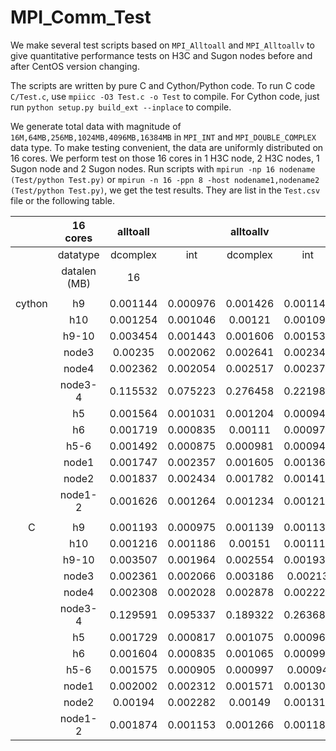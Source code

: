 # MPI_Comm_Test

We make several test scripts based on `MPI_Alltoall` 
and `MPI_Alltoallv` to give quantitative performance tests 
on H3C and Sugon nodes before and after CentOS version 
changing. 

The scripts are written by pure C and Cython/Python code. 
To run C code `C/Test.c`, use `mpiicc -O3 Test.c -o Test` 
to compile. For Cython code, just run 
`python setup.py build_ext --inplace` to compile.

We generate total data with magnitude of 
`16M,64MB,256MB,1024MB,4096MB,16384MB` 
in `MPI_INT` and `MPI_DOUBLE_COMPLEX` data type.
To make testing convenient, the data are 
uniformly distributed on 16 cores. 
We perform test on those 16 cores in 1 H3C node, 
2 H3C nodes, 1 Sugon node and 2 Sugon nodes.
Run scripts with `mpirun -np 16 nodename 
(Test/python Test.py)` or 
`mpirun -n 16 -ppn 8 -host nodename1,nodename2 
(Test/python Test.py)`, we get the test results. 
They are list in the `Test.csv` file 
or the following table.

|        |   16 cores   | alltoall |          | alltoallv |          | alltoall |          | alltoallv |          | alltoall |          | alltoallv |          | alltoall |          | alltoallv |          | alltoall |          | alltoallv |          | alltoall |          | alltoallv |          |
|:------:|:------------:|:--------:|:--------:|:---------:|:--------:|:--------:|:--------:|:---------:|:--------:|:--------:|:--------:|:---------:|:--------:|:--------:|:--------:|:---------:|:--------:|:--------:|:--------:|:---------:|:--------:|:--------:|:--------:|:---------:|:--------:|
|        |   datatype   | dcomplex |    int   |  dcomplex |    int   | dcomplex |    int   |  dcomplex |    int   | dcomplex |    int   |  dcomplex |    int   | dcomplex |    int   |  dcomplex |    int   | dcomplex |    int   |  dcomplex |    int   | dcomplex |    int   |  dcomplex |    int   |
|        | datalen (MB) |    16    |          |           |          |    64    |          |           |          |    256   |          |           |          |   1024   |          |           |          |   4096   |          |           |          |   16384  |          |           |          |
|        |              |          |          |           |          |          |          |           |          |          |          |           |          |          |          |           |          |          |          |           |          |          |          |           |          |
| cython |      h9      | 0.001144 | 0.000976 | 0.001426  | 0.001144 | 0.003477 | 0.003399 | 0.003659  | 0.003565 | 0.0109   | 0.010556 | 0.010601  | 0.010496 | 0.298898 | 0.257311 | 0.306523  | 0.348877 | 1.384855 | 0.999819 | 1.298398  | 1.446133 | 5.620855 | 4.031268 | 5.295116  | 5.792037 |
|        |      h10     | 0.001254 | 0.001046 | 0.00121   | 0.001098 | 0.003495 | 0.003411 | 0.003588  | 0.003607 | 0.010711 | 0.010729 | 0.010668  | 0.0105   | 0.298513 | 0.253639 | 0.295876  | 0.323868 | 1.343993 | 1.008735 | 1.260769  | 1.360522 | 5.386688 | 4.136585 | 5.106254  | 5.485671 |
|        |     h9-10    | 0.003454 | 0.001443 | 0.001606  | 0.001532 | 0.004663 | 0.004932 | 0.00527   | 0.004699 | 0.016719 | 0.016385 | 0.01701   | 0.017065 | 0.087495 | 0.080829 | 0.090183  | 0.094017 | 0.322936 | 0.313998 | 0.351041  | 0.356916 | 1.25845  | 1.212993 | 1.385949  | 1.439784 |
|        |     node3    | 0.00235  | 0.002062 | 0.002641  | 0.002341 | 0.006247 | 0.00575  | 0.006516  | 0.005969 | 0.02513  | 0.021283 | 0.022112  | 0.021493 | 0.187713 | 0.187534 | 0.185404  | 0.198933 | 0.770628 | 0.766036 | 0.84779   | 0.811338 | 3.073465 | 3.057174 | 3.487611  | 3.292021 |
|        |     node4    | 0.002362 | 0.002054 | 0.002517  | 0.002379 | 0.006299 | 0.005792 | 0.00618   | 0.006054 | 0.024434 | 0.0212   | 0.021725  | 0.02163  | 0.212961 | 0.150563 | 0.184628  | 0.202484 | 0.874986 | 0.600698 | 0.786934  | 0.869479 | 3.48893  | 2.42033  | 3.19034   | 3.495119 |
|        |    node3-4   | 0.115532 | 0.075223 | 0.276458  | 0.221986 | 0.087997 | 0.139921 | 0.271011  | 0.240959 | 0.178783 | 0.155136 | 0.335803  | 0.313055 | 0.384843 | 0.347503 | 0.520736  | 0.648837 | 1.097862 | 0.949075 | 1.586418  | 1.632556 | 4.16708  | 4.329948 | 5.751469  | 5.942636 |
|        |      h5      | 0.001564 | 0.001031 |  0.001204 | 0.000946 | 0.004347 | 0.004309 |  0.004433 | 0.004267 | 0.018094 | 0.018124 |  0.017921 | 0.017489 | 0.088684 |  0.08047 |  0.094803 | 0.096229 | 0.358045 | 0.312797 |  0.370606 | 0.373536 |  1.4848  | 1.195973 |  1.478149 | 1.480329 |
|        |      h6      | 0.001719 | 0.000835 | 0.00111   | 0.000974 | 0.00435  | 0.004222 | 0.004394  | 0.004339 | 0.018151 | 0.017867 | 0.017805  | 0.017691 | 0.079768 | 0.083115 | 0.098378  | 0.096237 | 0.312114 | 0.332427 | 0.390921  | 0.367257 | 1.19957  | 1.333861 | 1.592239  | 1.466798 |
|        |     h5-6     | 0.001492 | 0.000875 | 0.000981  | 0.000946 | 0.004221 | 0.00416  | 0.005097  | 0.004633 | 0.019764 | 0.019775 | 0.021377  | 0.020553 | 0.065871 | 0.067867 | 0.069041  | 0.068821 | 0.262831 | 0.270638 | 0.269863  | 0.270507 | 1.039384 | 1.060511 | 1.073344  | 1.075013 |
|        |     node1    | 0.001747 | 0.002357 | 0.001605  | 0.001363 | 0.00635  | 0.005826 | 0.006531  | 0.006351 | 0.026033 | 0.022785 | 0.023684  | 0.023098 | 0.073652 | 0.070248 | 0.08109   | 0.083036 | 0.298982 | 0.281702 | 0.313966  | 0.315867 | 1.199017 | 1.147457 | 1.24803   | 1.249641 |
|        |     node2    | 0.001837 | 0.002434 | 0.001782  | 0.001411 | 0.006423 | 0.005858 | 0.006321  | 0.00617  | 0.025878 | 0.02182  | 0.024653  | 0.023186 | 0.072229 | 0.070156 | 0.082411  | 0.081503 | 0.296876 | 0.279531 | 0.315116  | 0.316204 | 1.20309  | 1.113616 | 1.255271  | 1.254585 |
|        |    node1-2   | 0.001626 | 0.001264 | 0.001234  | 0.001212 | 0.007774 | 0.005805 | 0.006348  | 0.006283 | 0.02605  | 0.025955 | 0.026039  | 0.026059 | 0.082977 | 0.083773 | 0.085873  | 0.084893 | 0.328931 | 0.331016 | 0.333383  | 0.333749 | 1.314042 | 1.316038 | 1.341509  | 1.336463 |
|        |              |          |          |           |          |          |          |           |          |          |          |           |          |          |          |           |          |          |          |           |          |          |          |           |          |
|    C   |      h9      | 0.001193 | 0.000975 | 0.001139  | 0.001135 | 0.003482 | 0.003395 | 0.003793  | 0.003566 | 0.010665 | 0.010684 | 0.010623  | 0.010361 | 0.338494 | 0.234896 | 0.308242  | 0.337969 | 1.401213 | 1.014411 | 1.306353  | 1.432946 | 5.588071 | 4.182797 | 5.293193  | 5.738504 |
|        |      h10     | 0.001216 | 0.001186 | 0.00151   | 0.001118 | 0.003567 | 0.003385 | 0.003615  | 0.003375 | 0.010791 | 0.010877 | 0.010232  | 0.010107 | 0.31313  | 0.270791 | 0.288195  | 0.331641 | 1.361495 | 1.069717 | 1.274471  | 1.348046 | 5.435674 | 4.374756 | 5.178619  | 5.46879  |
|        |     h9-10    | 0.003507 | 0.001964 | 0.002554  | 0.001937 | 0.004822 | 0.004359 | 0.005096  | 0.004577 | 0.020002 | 0.014685 | 0.0181    | 0.016134 | 0.089388 | 0.070212 | 0.10617   | 0.091528 | 0.312871 | 0.288914 | 0.361172  | 0.358885 | 1.212475 | 1.230886 | 1.428436  | 1.413084 |
|        |     node3    | 0.002361 | 0.002066 | 0.003186  | 0.00213  | 0.006379 | 0.00591  | 0.00616   | 0.005995 | 0.024793 | 0.021207 | 0.022303  | 0.022231 | 0.175254 | 0.181225 | 0.19419   | 0.211152 | 0.773809 | 0.758779 | 0.856757  | 0.804817 | 3.020419 | 3.069735 | 3.475449  | 3.337754 |
|        |     node4    | 0.002308 | 0.002028 | 0.002878  | 0.002221 | 0.006582 | 0.006054 | 0.006492  | 0.006173 | 0.024566 | 0.021037 | 0.022544  | 0.021788 | 0.213098 | 0.145334 | 0.190521  | 0.200409 | 0.860834 | 0.601532 | 0.787792  | 0.86923  | 3.549464 | 2.384208 | 3.193184  | 3.476648 |
|        |    node3-4   | 0.129591 | 0.095337 | 0.189322  | 0.263688 | 0.106014 | 0.173395 | 0.198039  | 0.272044 | 0.15489  | 0.187265 | 0.33291   | 0.309984 | 0.438505 | 0.395694 | 0.552592  | 0.538376 | 1.172882 | 0.852064 | 1.534879  | 1.472677 | 4.278549 | 4.124273 | 5.762795  | 5.751703 |
|        |      h5      | 0.001729 | 0.000817 |  0.001075 | 0.000964 |  0.00433 | 0.004324 |  0.004376 | 0.004354 | 0.018286 | 0.018162 |  0.018164 | 0.017792 | 0.089167 |  0.08173 |  0.095019 | 0.096371 | 0.365054 | 0.308265 |  0.372337 | 0.374587 | 1.486537 | 1.195917 |  1.485074 | 1.487186 |
|        |      h6      | 0.001604 | 0.000835 | 0.001065  | 0.000998 | 0.004335 | 0.004247 | 0.004372  | 0.004273 | 0.018416 | 0.018568 | 0.018084  | 0.017696 | 0.07801  | 0.086244 | 0.096965  | 0.095433 | 0.3058   | 0.328739 | 0.398209  | 0.368534 | 1.26322  | 1.256089 | 1.590024  | 1.485636 |
|        |     h5-6     | 0.001575 | 0.000905 | 0.000997  | 0.00094  | 0.004459 | 0.004333 | 0.004628  | 0.004456 | 0.02006  | 0.020345 | 0.020998  | 0.020699 | 0.065591 | 0.068423 | 0.068608  | 0.069503 | 0.262776 | 0.266527 | 0.270043  | 0.270307 | 1.039661 | 1.052259 | 1.074176  | 1.070956 |
|        |     node1    | 0.002002 | 0.002312 | 0.001571  | 0.001304 | 0.006396 | 0.005768 | 0.006389  | 0.006146 | 0.026327 | 0.02275  | 0.024119  | 0.023402 | 0.073645 | 0.070298 | 0.081568  | 0.082662 | 0.295387 | 0.285089 | 0.316478  | 0.316526 | 1.202811 | 1.141759 | 1.248949  | 1.249513 |
|        |     node2    |  0.00194 | 0.002282 | 0.00149   | 0.001313 | 0.00631  | 0.0059   | 0.006376  | 0.006076 | 0.025765 | 0.022967 | 0.023212  | 0.023198 | 0.072754 | 0.070554 | 0.082546  | 0.082633 | 0.294395 | 0.281447 | 0.315645  | 0.316494 | 1.206686 | 1.107635 | 1.253196  | 1.252477 |
|        |    node1-2   | 0.001874 | 0.001153 | 0.001266  | 0.001185 | 0.007571 | 0.005794 | 0.006284  | 0.006216 | 0.025249 | 0.02497  | 0.025151  | 0.02516  | 0.083328 | 0.083443 | 0.085345  | 0.085729 | 0.3293   | 0.33138  | 0.338252  | 0.33555  | 1.320928 | 1.320365 | 1.363647  | 1.343553 |
